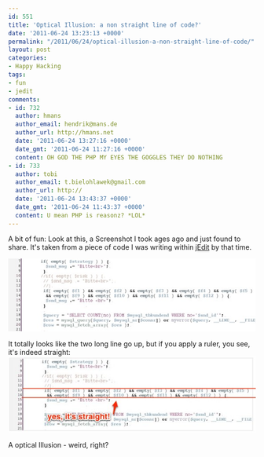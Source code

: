 ```yaml
---
id: 551
title: 'Optical Illusion: a non straight line of code?'
date: '2011-06-24 13:23:13 +0000'
permalink: "/2011/06/24/optical-illusion-a-non-straight-line-of-code/"
layout: post
categories:
- Happy Hacking
tags:
- fun
- jedit
comments:
- id: 732
  author: hmans
  author_email: hendrik@mans.de
  author_url: http://hmans.net
  date: '2011-06-24 13:27:16 +0000'
  date_gmt: '2011-06-24 11:27:16 +0000'
  content: OH GOD THE PHP MY EYES THE GOGGLES THEY DO NOTHING
- id: 733
  author: tobi
  author_email: t.bielohlawek@gmail.com
  author_url: http://
  date: '2011-06-24 13:43:37 +0000'
  date_gmt: '2011-06-24 11:43:37 +0000'
  content: U mean PHP is reasonz? *LOL*
---
```

A bit of fun: Look at this, a Screenshot I took ages ago and just found to share. It's taken from a piece of code I was writing within [jEdit](http://www.jedit.org/) by that time.

![](/files/2011/06/php-code-schief.jpg)

It totally looks like the two long line go up, but if you apply a ruler, you see, it's indeed straight:  
 ![](/files/2011/06/20110624-82aa2bmbrwc3d47akjt53heja3.jpg)

A optical Illusion - weird, right?